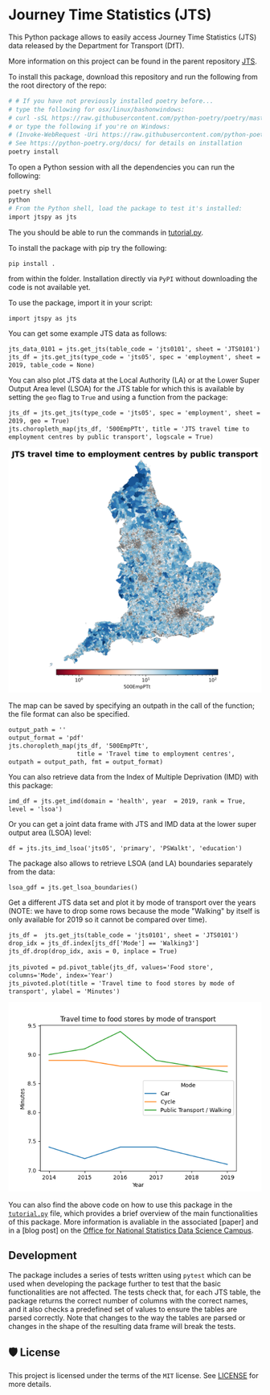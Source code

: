 # Journey Time Statistics (JTS)

This Python package allows to easily access Journey Time Statistics (JTS) data released by the Department for Transport (DfT).

More information on this project can be found in the parent repository [JTS](https://github.com/datasciencecampus/jtstats).

To install this package, download this repository and run the following from the root directory of the repo:

```bash
# # If you have not previously installed poetry before...
# type the following for osx/linux/bashonwindows:
# curl -sSL https://raw.githubusercontent.com/python-poetry/poetry/master/get-poetry.py | python -
# or type the following if you're on Windows:
# (Invoke-WebRequest -Uri https://raw.githubusercontent.com/python-poetry/poetry/master/get-poetry.py -UseBasicParsing).Content | python -
# See https://python-poetry.org/docs/ for details on installation
poetry install
```

To open a Python session with all the dependencies you can run the following:

```bash
poetry shell
python
# From the Python shell, load the package to test it's installed:
import jtspy as jts
```

The you should be able to run the commands in [tutorial.py](tutorial.py).

To install the package with pip try the following:

```
pip install .   
```

from within the folder. Installation directly via ```PyPI``` without downloading the code is not available yet.

To use the package, import it in your script:

````
import jtspy as jts
````

You can get some example JTS data as follows:

````
jts_data_0101 = jts.get_jts(table_code = 'jts0101', sheet = 'JTS0101')
jts_df = jts.get_jts(type_code = 'jts05', spec = 'employment', sheet = 2019, table_code = None)
````

You can also plot JTS data at the Local Authority (LA) or at the Lower Super Output Area level (LSOA) for the JTS table for which this is available
by setting the ```geo``` flag to ```True``` and using a function from the package:

````
jts_df = jts.get_jts(type_code = 'jts05', spec = 'employment', sheet = 2019, geo = True)
jts.choropleth_map(jts_df, '500EmpPTt', title = 'JTS travel time to employment centres by public transport', logscale = True)
````
<img src = "Figures/map.png"/>


The map can be saved by specifying an outpath in the call of the function; the file format can also be specified.
````
output_path = ''
output_format = 'pdf'
jts.choropleth_map(jts_df, '500EmpPTt',
                   title = 'Travel time to employment centres', outpath = output_path, fmt = output_format)
````

You can also retrieve data from the Index of Multiple Deprivation (IMD) with this package:
````
imd_df = jts.get_imd(domain = 'health', year  = 2019, rank = True, level = 'lsoa')
````

Or you can get a joint data frame with JTS and IMD data at the lower super output area (LSOA) level:
````
df = jts.jts_imd_lsoa('jts05', 'primary', 'PSWalkt', 'education')
````

The package also allows to retrieve LSOA (and LA) boundaries separately from the data:
````
lsoa_gdf = jts.get_lsoa_boundaries()
````

Get a different JTS data set and plot it by mode of transport over the years (NOTE: we have to drop some rows because the mode "Walking" by itself is only available for 2019 so it cannot be compared over time).
````
jts_df =  jts.get_jts(table_code = 'jts0101', sheet = 'JTS0101')
drop_idx = jts_df.index[jts_df['Mode'] == 'Walking3']
jts_df.drop(drop_idx, axis = 0, inplace = True)

jts_pivoted = pd.pivot_table(jts_df, values='Food store', columns='Mode', index='Year')
jts_pivoted.plot(title = 'Travel time to food stores by mode of transport', ylabel = 'Minutes')
````

<img src = "Figures/food_by_mode.png" />

You can also find the above code on how to use this package in the [```tutorial.py```](https://github.com/datasciencecampus/jtstats-py/blob/main/tutorial.py) file, which provides a brief overview of the main functionalities of this package.
More information is avaliable in the associated [paper] and in a [blog post] on the [Office for National Statistics Data Science Campus](https://datasciencecampus.ons.gov.uk).

## Development

The package includes a series of tests written using ````pytest```` which can be used when developing the package further to test that the basic functionalities are not affected.
The tests check that, for each JTS table, the package returns the correct number of columns with the correct names, and it also checks a predefined set of values to ensure the tables are parsed correctly.
Note that changes to the way the tables are parsed or changes in the shape of the resulting data frame will break the tests.
## 🛡 License

This project is licensed under the terms of the `MIT` license. See [LICENSE](https://github.com/datasciencecampus/jtstats-py/blob/main/LICENSE) for more details.


